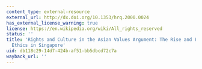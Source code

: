 ```yaml
---
content_type: external-resource
external_url: http://dx.doi.org/10.1353/hrq.2000.0024
has_external_license_warning: true
license: https://en.wikipedia.org/wiki/All_rights_reserved
status: ''
title: 'Rights and Culture in the Asian Values Argument: The Rise and Fall of Confucian
  Ethics in Singapore'
uid: db118c29-14d7-424b-af51-bb5dbcd72c7a
wayback_url: ''
---
```

